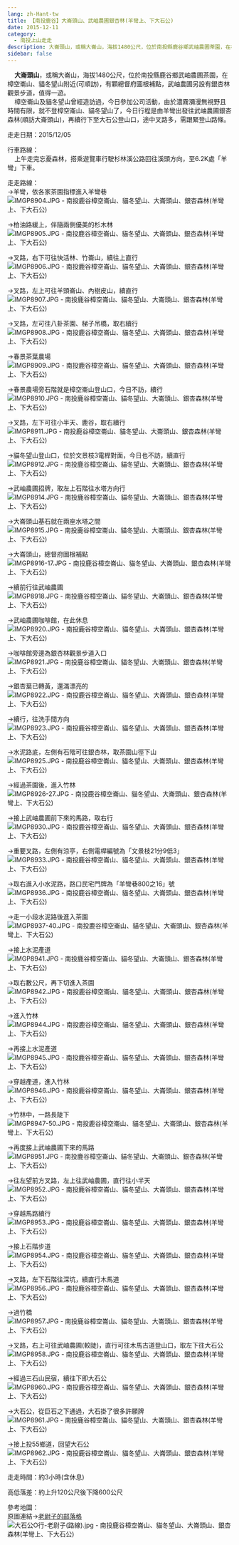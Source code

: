 ```yaml
---
lang: zh-Hant-tw
title: 【南投鹿谷】大崙頭山、武岫農圃銀杏林(羊彎上、下大石公)
date: 2015-12-11
category: 
  - 南投上山走走
description: 大崙頭山，或稱大崙山，海拔1480公尺，位於南投縣鹿谷鄉武岫農圃茶園，在樟空崙山、貓冬望山附近(可順訪)，有顆總督府圖根補點，武岫農圃另設有銀杏林觀景步道，值得一遊。 樟空崙山及貓冬望山曾經造訪過，今日參加公司活動，由於濃霧瀰漫無視野且時間有限，就不登樟空崙山、貓冬望山了，今日行程是由羊彎出發往武岫農圃銀杏森林(順訪大崙頭山)，再續行下至大石公登山口，途中叉路多，需跟緊登山路條。
sidebar: false
---
```


    **大崙頭山**，或稱大崙山，海拔1480公尺，位於南投縣鹿谷鄉武岫農圃茶園，在樟空崙山、貓冬望山附近(可順訪)，有顆總督府圖根補點，武岫農圃另設有銀杏林觀景步道，值得一遊。  
    樟空崙山及貓冬望山曾經造訪過，今日參加公司活動，由於濃霧瀰漫無視野且時間有限，就不登樟空崙山、貓冬望山了，今日行程是由羊彎出發往武岫農圃銀杏森林(順訪大崙頭山)，再續行下至大石公登山口，途中叉路多，需跟緊登山路條。

走走日期：2015/12/05

行車路線：  
    上午走完忘憂森林，搭乘遊覽車行駛杉林溪公路回往溪頭方向，至6.2K處「羊彎」下車。

走走路線：  
→羊彎，依各家茶園指標進入羊彎巷  
![IMGP8904.JPG - 南投鹿谷樟空崙山、貓冬望山、大崙頭山、銀杏森林(羊彎上、下大石公)](https://1013399.github.io/image-1/55/1108622079_l.jpg)

→柏油路緩上，伴隨兩側優美的杉木林  
![IMGP8905.JPG - 南投鹿谷樟空崙山、貓冬望山、大崙頭山、銀杏森林(羊彎上、下大石公)](https://1013399.github.io/image-1/55/1108625343_l.jpg)

→叉路，右下可往快活林、竹崙山，續往上直行  
![IMGP8906.JPG - 南投鹿谷樟空崙山、貓冬望山、大崙頭山、銀杏森林(羊彎上、下大石公)](https://1013399.github.io/image-1/55/1108621112_l.jpg)

→叉路，左上可往羊頭崙山、內樹皮山，續直行  
![IMGP8907.JPG - 南投鹿谷樟空崙山、貓冬望山、大崙頭山、銀杏森林(羊彎上、下大石公)](https://1013399.github.io/image-1/55/1108621323_l.jpg)

→叉路，左可往八卦茶園、梯子吊橋，取右續行  
![IMGP8908.JPG - 南投鹿谷樟空崙山、貓冬望山、大崙頭山、銀杏森林(羊彎上、下大石公)](https://1013399.github.io/image-1/55/1108625344_l.jpg)

→春景茶葉農場  
![IMGP8909.JPG - 南投鹿谷樟空崙山、貓冬望山、大崙頭山、銀杏森林(羊彎上、下大石公)](https://1013399.github.io/image-1/55/1108622629_l.jpg)

→春景農場旁石階就是樟空崙山登山口，今日不訪，續行  
![IMGP8910.JPG - 南投鹿谷樟空崙山、貓冬望山、大崙頭山、銀杏森林(羊彎上、下大石公)](https://1013399.github.io/image-1/55/1108623891_l.jpg)

→叉路，左下可往小半天、鹿谷，取右續行  
![IMGP8911.JPG - 南投鹿谷樟空崙山、貓冬望山、大崙頭山、銀杏森林(羊彎上、下大石公)](https://1013399.github.io/image-1/55/1108625182_l.jpg)

→貓冬望山登山口，位於文景枝3電桿對面，今日也不訪，續直行  
![IMGP8912.JPG - 南投鹿谷樟空崙山、貓冬望山、大崙頭山、銀杏森林(羊彎上、下大石公)](https://1013399.github.io/image-1/55/1108621521_l.jpg)

→武岫農圃招牌，取左上石階往水塔方向行  
![IMGP8914.JPG - 南投鹿谷樟空崙山、貓冬望山、大崙頭山、銀杏森林(羊彎上、下大石公)](https://1013399.github.io/image-1/55/1108621607_l.jpg)

→大崙頭山基石就在兩座水塔之間  
![IMGP8915.JPG - 南投鹿谷樟空崙山、貓冬望山、大崙頭山、銀杏森林(羊彎上、下大石公)](https://1013399.github.io/image-1/55/1108621609_l.jpg)

→大崙頭山，總督府圖根補點  
![IMGP8916-17.JPG - 南投鹿谷樟空崙山、貓冬望山、大崙頭山、銀杏森林(羊彎上、下大石公)](https://1013399.github.io/image-1/55/1108621523_l.jpg)

→續前行往武岫農圃  
![IMGP8918.JPG - 南投鹿谷樟空崙山、貓冬望山、大崙頭山、銀杏森林(羊彎上、下大石公)](https://1013399.github.io/image-1/55/1108622900_l.jpg)

→武岫農圃咖啡館，在此休息  
![IMGP8920.JPG - 南投鹿谷樟空崙山、貓冬望山、大崙頭山、銀杏森林(羊彎上、下大石公)](https://1013399.github.io/image-1/55/1108622097_l.jpg)

→咖啡館旁邊為銀杏林觀景步道入口  
![IMGP8921.JPG - 南投鹿谷樟空崙山、貓冬望山、大崙頭山、銀杏森林(羊彎上、下大石公)](https://1013399.github.io/image-1/55/1108625351_l.jpg)

→銀杏葉已轉黃，還滿漂亮的  
![IMGP8922.JPG - 南投鹿谷樟空崙山、貓冬望山、大崙頭山、銀杏森林(羊彎上、下大石公)](https://1013399.github.io/image-1/55/1108622102_l.jpg)

→續行，往洗手間方向  
![IMGP8923.JPG - 南投鹿谷樟空崙山、貓冬望山、大崙頭山、銀杏森林(羊彎上、下大石公)](https://1013399.github.io/image-1/55/1108622904_l.jpg)

→水泥路底，左側有石階可往銀杏林，取茶園山徑下山  
![IMGP8925.JPG - 南投鹿谷樟空崙山、貓冬望山、大崙頭山、銀杏森林(羊彎上、下大石公)](https://1013399.github.io/image-1/55/1108621329_l.jpg)

→經過茶園後，進入竹林  
![IMGP8926-27.JPG - 南投鹿谷樟空崙山、貓冬望山、大崙頭山、銀杏森林(羊彎上、下大石公)](https://1013399.github.io/image-1/55/1108625254_l.jpg)

→接上武岫農圃前下來的馬路，取右行  
![IMGP8930.JPG - 南投鹿谷樟空崙山、貓冬望山、大崙頭山、銀杏森林(羊彎上、下大石公)](https://1013399.github.io/image-1/55/1108622417_l.jpg)

→重要叉路，左側有涼亭，右側電桿編號為「文景枝21分9低3」  
![IMGP8933.JPG - 南投鹿谷樟空崙山、貓冬望山、大崙頭山、銀杏森林(羊彎上、下大石公)](https://1013399.github.io/image-1/55/1108621126_l.jpg)

→取右進入小水泥路，路口民宅門牌為「羊彎巷800之16」號  
![IMGP8936.JPG - 南投鹿谷樟空崙山、貓冬望山、大崙頭山、銀杏森林(羊彎上、下大石公)](https://1013399.github.io/image-1/55/1108621951_l.jpg)

→走一小段水泥路後進入茶園  
![IMGP8937-40.JPG - 南投鹿谷樟空崙山、貓冬望山、大崙頭山、銀杏森林(羊彎上、下大石公)](https://1013399.github.io/image-1/55/1108624091_l.jpg)

→接上水泥產道  
![IMGP8941.JPG - 南投鹿谷樟空崙山、貓冬望山、大崙頭山、銀杏森林(羊彎上、下大石公)](https://1013399.github.io/image-1/55/1108622635_l.jpg)

→取右數公尺，再下切進入茶園  
![IMGP8942.JPG - 南投鹿谷樟空崙山、貓冬望山、大崙頭山、銀杏森林(羊彎上、下大石公)](https://1013399.github.io/image-1/55/1108625085_l.jpg)

→進入竹林  
![IMGP8944.JPG - 南投鹿谷樟空崙山、貓冬望山、大崙頭山、銀杏森林(羊彎上、下大石公)](https://1013399.github.io/image-1/55/1108622421_l.jpg)

→再接上水泥產道  
![IMGP8945.JPG - 南投鹿谷樟空崙山、貓冬望山、大崙頭山、銀杏森林(羊彎上、下大石公)](https://1013399.github.io/image-1/55/1108621332_l.jpg)

→穿越產道，進入竹林  
![IMGP8946.JPG - 南投鹿谷樟空崙山、貓冬望山、大崙頭山、銀杏森林(羊彎上、下大石公)](https://1013399.github.io/image-1/55/1108621333_l.jpg)

→竹林中，一路長陡下  
![IMGP8947-50.JPG - 南投鹿谷樟空崙山、貓冬望山、大崙頭山、銀杏森林(羊彎上、下大石公)](https://1013399.github.io/image-1/55/1108623902_l.jpg)

→再度接上武岫農圃下來的馬路  
![IMGP8951.JPG - 南投鹿谷樟空崙山、貓冬望山、大崙頭山、銀杏森林(羊彎上、下大石公)](https://1013399.github.io/image-1/55/1108625193_l.jpg)

→往左望前方叉路，左上往武岫農圃，直行往小半天  
![IMGP8952.JPG - 南投鹿谷樟空崙山、貓冬望山、大崙頭山、銀杏森林(羊彎上、下大石公)](https://1013399.github.io/image-1/55/1108621129_l.jpg)

→穿越馬路續行  
![IMGP8953.JPG - 南投鹿谷樟空崙山、貓冬望山、大崙頭山、銀杏森林(羊彎上、下大石公)](https://1013399.github.io/image-1/55/1108621336_l.jpg)

→接上石階步道  
![IMGP8954.JPG - 南投鹿谷樟空崙山、貓冬望山、大崙頭山、銀杏森林(羊彎上、下大石公)](https://1013399.github.io/image-1/55/1108623034_l.jpg)

→叉路，左下石階往深坑，續直行木馬道  
![IMGP8956.JPG - 南投鹿谷樟空崙山、貓冬望山、大崙頭山、銀杏森林(羊彎上、下大石公)](https://1013399.github.io/image-1/55/1108624774_l.jpg)

→過竹橋  
![IMGP8957.JPG - 南投鹿谷樟空崙山、貓冬望山、大崙頭山、銀杏森林(羊彎上、下大石公)](https://1013399.github.io/image-1/55/1108624775_l.jpg)

→叉路，右上可往武岫農圃(較陡)，直行可往木馬古道登山口，取左下往大石公  
![IMGP8958.JPG - 南投鹿谷樟空崙山、貓冬望山、大崙頭山、銀杏森林(羊彎上、下大石公)](https://1013399.github.io/image-1/55/1108624387_l.jpg)

→經過三石山民宿，續往下即大石公  
![IMGP8960.JPG - 南投鹿谷樟空崙山、貓冬望山、大崙頭山、銀杏森林(羊彎上、下大石公)](https://1013399.github.io/image-1/55/1108624094_l.jpg)

→大石公，從巨石之下通過，大石掛了很多許願牌  
![IMGP8961.JPG - 南投鹿谷樟空崙山、貓冬望山、大崙頭山、銀杏森林(羊彎上、下大石公)](https://1013399.github.io/image-1/55/1108625198_l.jpg)

→接上投55鄉道，回望大石公  
![IMGP8962.JPG - 南投鹿谷樟空崙山、貓冬望山、大崙頭山、銀杏森林(羊彎上、下大石公)](https://1013399.github.io/image-1/55/1108621130_l.jpg)

走走時間：約3小時(含休息)

高低落差：約上升120公尺後下降600公尺

參考地圖：  
原圖連結→[老尉子的部落格](http://blog.xuite.net/laoweiz/blog/80860656)  
![大石公O行-老尉子(路線).jpg - 南投鹿谷樟空崙山、貓冬望山、大崙頭山、銀杏森林(羊彎上、下大石公)](https://1013399.github.io/image-1/55/1108624494_l.jpg)